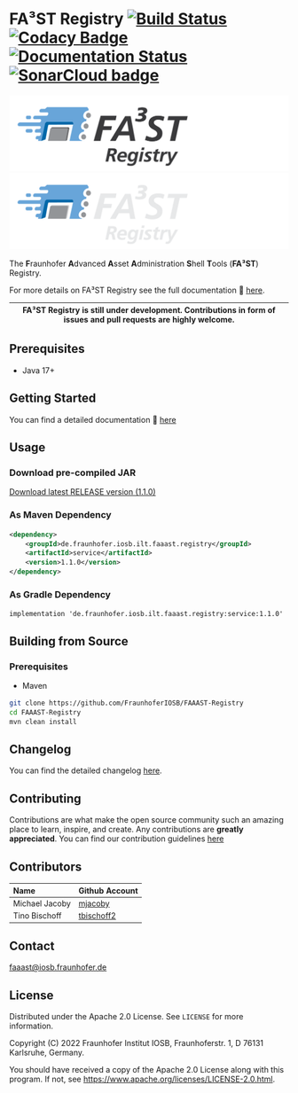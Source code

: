 # FA³ST Registry [![Build Status](https://github.com/FraunhoferIOSB/FAAAST-Registry/workflows/Maven%20Build/badge.svg)](https://github.com/FraunhoferIOSB/FAAAST-Registry/actions) [![Codacy Badge](https://app.codacy.com/project/badge/Grade/c6851106e76e4df782db1d30fe5d846f)](https://www.codacy.com/gh/FraunhoferIOSB/FAAAST-Registry/dashboard?utm_source=github.com&amp;utm_medium=referral&amp;utm_content=FraunhoferIOSB/FAAAST-Registry&amp;utm_campaign=Badge_Grade) [![Documentation Status](https://readthedocs.org/projects/faaast-registry/badge/?version=latest)](https://faaast-registry.readthedocs.io/en/latest/?badge=latest) <a href="https://sonarcloud.io/summary/new_code?id=FraunhoferIOSB_FAAAST-Registry" ><img src="https://sonarcloud.io/images/project_badges/sonarcloud-white.svg" alt="SonarCloud badge" width="105"/></a>

![FA³ST Registry Logo Light](./docs/source/images/Fa3st-Registry_positiv.png/#gh-light-mode-only "FA³ST Registry Logo")
![FA³ST Registry Logo Dark](./docs/source/images/Fa3st-Registry_negativ.png/#gh-dark-mode-only "FA³ST Registry Logo")

The **F**raunhofer **A**dvanced **A**sset **A**dministration **S**hell **T**ools (**FA³ST**) Registry.

For more details on FA³ST Registry see the full documentation :blue_book: [here](https://faaast-registry.readthedocs.io/).

| FA³ST Registry is still under development. Contributions in form of issues and pull requests are highly welcome. |
|-----------------------------|

## Prerequisites

-   Java 17+

## Getting Started

You can find a detailed documentation :blue_book: [here](https://faaast-registry.readthedocs.io/)

## Usage

### Download pre-compiled JAR

<!--start:download-release-->
[Download latest RELEASE version (1.1.0)](https://repo1.maven.org/maven2/de/fraunhofer/iosb/ilt/faaast/registry/service/1.1.0/service-1.1.0.jar)<!--end:download-release-->

<!--start:download-snapshot-->
<!--end:download-snapshot-->

### As Maven Dependency

```xml
<dependency>
	<groupId>de.fraunhofer.iosb.ilt.faaast.registry</groupId>
	<artifactId>service</artifactId>
	<version>1.1.0</version>
</dependency>
```

### As Gradle Dependency

```text
implementation 'de.fraunhofer.iosb.ilt.faaast.registry:service:1.1.0'
```

## Building from Source

### Prerequisites

-   Maven

```sh
git clone https://github.com/FraunhoferIOSB/FAAAST-Registry
cd FAAAST-Registry
mvn clean install
```

## Changelog

You can find the detailed changelog [here](docs/source/changelog/changelog.md).

## Contributing

Contributions are what make the open source community such an amazing place to learn, inspire, and create. Any contributions are **greatly appreciated**.
You can find our contribution guidelines [here](CONTRIBUTING.md)

## Contributors

| Name | Github Account |
|:--| -- |
| Michael Jacoby | [mjacoby](https://github.com/mjacoby) |
| Tino Bischoff | [tbischoff2](https://github.com/tbischoff2) |

## Contact

faaast@iosb.fraunhofer.de

## License

Distributed under the Apache 2.0 License. See `LICENSE` for more information.

Copyright (C) 2022 Fraunhofer Institut IOSB, Fraunhoferstr. 1, D 76131 Karlsruhe, Germany.

You should have received a copy of the Apache 2.0 License along with this program. If not, see https://www.apache.org/licenses/LICENSE-2.0.html.
